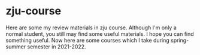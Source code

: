 # zju-course
Here are some my review materials in zju course. Although I'm only a normal student, you still may find some useful materials. I hope you can find something useful.
Now here are some courses which I take during spring-summer semester in 2021-2022.
